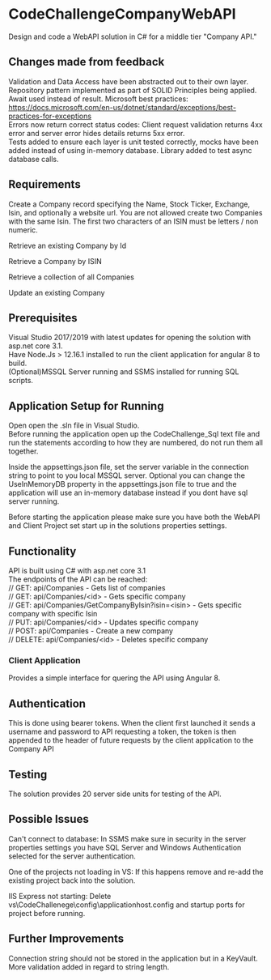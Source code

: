 # CodeChallengeCompanyWebAPI
Design and code a WebAPI solution in C# for a middle tier "Company API."

## Changes made from feedback
Validation and Data Access have been abstracted out to their own layer.  
Repository pattern implemented as part of SOLID Principles being applied.  
Await used instead of result. Microsoft best practices: https://docs.microsoft.com/en-us/dotnet/standard/exceptions/best-practices-for-exceptions  
Errors now return correct status codes: Client request validation returns 4xx error and server error hides details returns 5xx error.  
Tests added to ensure each layer is unit tested correctly, mocks have been added instead of using in-memory database. Library added to test async database calls.   

## Requirements
Create a Company record specifying the Name, Stock Ticker, Exchange, Isin, and optionally a website
url. You are not allowed create two Companies with the same Isin. The first two characters of an ISIN
must be letters / non numeric.

Retrieve an existing Company by Id

Retrieve a Company by ISIN

Retrieve a collection of all Companies

Update an existing Company

## Prerequisites
Visual Studio 2017/2019 with latest updates for opening the solution with asp.net core 3.1.  
Have Node.Js > 12.16.1 installed to run the client application for angular 8 to build.  
(Optional)MSSQL Server running and SSMS installed for running SQL scripts.  

## Application Setup for Running
Open open the .sln file in Visual Studio.  
Before running the application open up the CodeChallenge_Sql text file and run the statements according to how they are numbered, do not run them all together.

Inside the appsettings.json file, set the server variable in the connection string to point to you local MSSQL server.
Optional you can change the UseInMemoryDB property in the appsettings.json file to true and the application will use an in-memory database instead if you dont have sql server running.

Before starting the application please make sure you have both the WebAPI and Client Project set start up in the solutions properties settings.

## Functionality
API is built using C# with  asp.net core 3.1  
The endpoints of the API can be reached:  
// GET: api/Companies - Gets list of companies  
// GET: api/Companies/&lt;id&gt; - Gets specific company  
// GET: api/Companies/GetCompanyByIsin?isin=&lt;isin&gt; - Gets specific company with specific Isin  
// PUT: api/Companies/&lt;id&gt; - Updates specific company  
// POST: api/Companies - Create a new company  
// DELETE: api/Companies/&lt;id&gt; - Deletes specific company  
  
### Client Application
Provides a simple interface for quering the API using Angular 8.

## Authentication
This is done using bearer tokens. When the client first launched it sends a username and password to API requesting a token,
the token is then appended to the header of future requests by the client application to the Company API

## Testing
The solution provides 20 server side units for testing of the API.

## Possible Issues
Can't connect to database: In SSMS make sure in security in the server properties settings you have SQL Server and Windows Authentication selected for the server authentication.

One of the projects not loading in VS: If this happens remove and re-add the existing project back into the solution.  

IIS Express not starting: Delete vs\CodeChallenege\config\applicationhost.config and startup ports for project before running. 

## Further Improvements
Connection string should not be stored in the application but in a KeyVault.  
More validation added in regard to string length.
